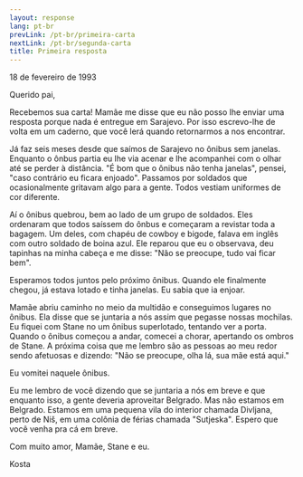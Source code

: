 ```yaml
---
layout: response
lang: pt-br
prevLink: /pt-br/primeira-carta
nextLink: /pt-br/segunda-carta
title: Primeira resposta
---
```


<div class="Response-date">18 de fevereiro de 1993</div>

Querido pai,

Recebemos sua carta! Mamãe me disse que eu não posso lhe enviar uma resposta porque nada é entregue em Sarajevo. Por isso escrevo-lhe de volta em um caderno, que você lerá quando retornarmos a nos encontrar.

Já faz seis meses desde que saímos de Sarajevo no ônibus sem janelas. Enquanto o ônbus partia eu lhe via acenar e lhe acompanhei com o olhar até se perder à distância. "É bom que o ônibus não tenha janelas", pensei, "caso contrário eu ficara enjoado". Passamos por soldados que ocasionalmente gritavam algo para a gente. Todos vestiam uniformes de cor diferente.

Aí o ônibus quebrou, bem ao lado de um grupo de soldados. Eles ordenaram que todos saíssem do ônbus e começaram a revistar toda a bagagem. Um deles, com chapéu de cowboy e bigode, falava em inglês com outro soldado de boina azul. Ele reparou que eu o observava, deu tapinhas na minha cabeça e me disse: "Não se preocupe, tudo vai ficar bem".

Esperamos todos juntos pelo próximo ônibus. Quando ele finalmente chegou, já estava lotado e tinha janelas. Eu sabia que ia enjoar.

Mamãe abriu caminho no meio da multidão e conseguimos lugares no ônibus. Ela disse que se juntaria a nós assim que pegasse nossas mochilas. Eu fiquei com Stane no um ônibus superlotado, tentando ver a porta. Quando o ônibus começou a andar, comecei a chorar, apertando os ombros de Stane. A próxima coisa que me lembro são as pessoas ao meu redor sendo afetuosas e dizendo: "Não se preocupe, olha lá, sua mãe está aqui."

Eu vomitei naquele ônibus.

Eu me lembro de você dizendo que se juntaria a nós em breve e que enquanto isso, a gente deveria aproveitar Belgrado. Mas não estamos em Belgrado. Estamos em uma pequena vila do interior chamada Divljana, perto de Niš, em uma colônia de férias chamada "Sutjeska". Espero que você venha pra cá em breve.

Com muito amor,
Mamãe, Stane e eu.

<div class="Response-signature">Kosta</div>
